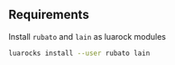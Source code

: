 ## Requirements

Install `rubato` and `lain` as luarock modules

```bash
luarocks install --user rubato lain
```
